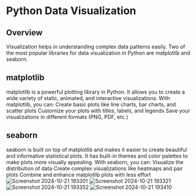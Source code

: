 # Python Data Visualization 
## Overview
Visualization helps in understanding complex data patterns easily. Two of the most popular libraries for data visualization in Python are matplotlib and seaborn.

## matplotlib
matplotlib is a powerful plotting library in Python. It allows you to create a wide variety of static, animated, and interactive visualizations. With matplotlib, you can:
Create basic plots like line charts, bar charts, and scatter plots
Customize your plots with titles, labels, and legends
Save your visualizations in different formats (PNG, PDF, etc.)

## seaborn
seaborn is built on top of matplotlib and makes it easier to create beautiful and informative statistical plots. It has built-in themes and color palettes to make plots more visually appealing. With seaborn, you can:
Visualize the distribution of data
Create complex visualizations like heatmaps and pair plots
Combine and enhance matplotlib plots with less effort
![Screenshot 2024-10-21 193301](https://github.com/user-attachments/assets/1159208b-6d01-4310-8bc9-d343fc8ae137)
![Screenshot 2024-10-21 193321](https://github.com/user-attachments/assets/d7971b3f-0ac7-4938-99a8-e26134428c19)
![Screenshot 2024-10-21 193352](https://github.com/user-attachments/assets/6eb9e040-412a-4822-846f-12fefd4c19c7)
![Screenshot 2024-10-21 193410](https://github.com/user-attachments/assets/6e29f7c9-ec24-43a1-9c9d-81e4186dfd9a)
